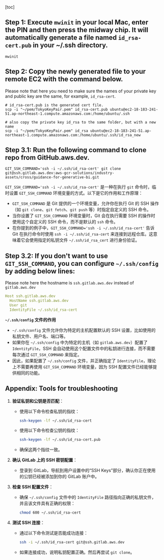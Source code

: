 

[toc]

## Step 1: Execute `mwinit` in your local Mac, enter the PIN and then press the midway chip. It will automatically generate a file named `id_rsa-cert.pub` in your ~/.ssh directory.

```shell
mwinit
```



## Step 2: Copy the newly generated file to your remote EC2 with the command below.

Please note that here you need to make sure the names of your private key and public key are the same, for example, `id_rsa-cert`.

```shell
# id_rsa-cert.pub is the generated cert file. 
scp -i "~/pem/TokyoKeyPair.pem" id_rsa-cert.pub ubuntu@ec2-18-183-241-51.ap-northeast-1.compute.amazonaws.com:/home/ubuntu/.ssh

# also copy the private key id_rsa to the same folder, but with a new name
scp -i "~/pem/TokyoKeyPair.pem" id_rsa ubuntu@ec2-18-183-241-51.ap-northeast-1.compute.amazonaws.com:/home/ubuntu/.ssh/id_rsa_new
```



## Step 3.1: Run the following command to clone repo from GitHub.aws.dev. 

```shell 
GIT_SSH_COMMAND='ssh -i ~/.ssh/id_rsa-cert' git clone git@ssh.gitlab.aws.dev:aws-gcr-solutions/industry-assets/cross/guidance-for-generative-bi.git
```

`GIT_SSH_COMMAND='ssh -i ~/.ssh/id_rsa-cert'` 是一种在执行 `git` 命令时，临时设置 `GIT_SSH_COMMAND` 环境变量的方式。以下是它的作用和工作原理：

   - `GIT_SSH_COMMAND` 是 Git 提供的一个环境变量，允许你在执行 Git 的 SSH 操作（如 `git clone`、`git fetch`、`git push` 等）时指定自定义的 SSH 命令。
   - 当你设置了 `GIT_SSH_COMMAND` 环境变量时，Git 会在执行需要 SSH 的操作时使用这个自定义的 SSH 命令，而不是默认的 `ssh` 命令。
   - 在你提到的例子中，`GIT_SSH_COMMAND='ssh -i ~/.ssh/id_rsa-cert'` 告诉 Git 在执行命令时使用 `ssh -i ~/.ssh/id_rsa-cert` 来连接到远程仓库。这意味着它会使用指定的私钥文件 `~/.ssh/id_rsa_cert` 进行身份验证。



## Step 3.2: If you don't want to use `GIT_SSH_COMMAND`, you can configure `~/.ssh/config` by adding below lines:

Please note here the hostname is `ssh.gitlab.aws.dev` instead of `gitlab.aws.dev`

```yaml
Host ssh.gitlab.aws.dev
  HostName ssh.gitlab.aws.dev
  User git
  IdentityFile ~/.ssh/id_rsa-cert
```

**`~/.ssh/config` 文件的作用**

   - `~/.ssh/config` 文件允许你为特定的主机配置默认的 SSH 设置，比如使用的私钥文件、用户名、端口等。
   - 如果你在 `~/.ssh/config` 中为特定的主机（如 `gitlab.aws.dev`）配置了 `IdentityFile`，SSH 会自动使用这个配置文件中的私钥进行连接，而不需要每次通过 `GIT_SSH_COMMAND` 来指定。
   - 因此，如果配置了 `~/.ssh/config` 文件，并正确指定了 `IdentityFile`，理论上不需要再使用 `GIT_SSH_COMMAND` 环境变量，因为 SSH 配置文件已经能够提供相同的功能。



## Appendix: Tools for troubleshooting

1. **验证私钥和公钥是否匹配**：
   - 使用以下命令检查私钥的指纹：
     ```bash
     ssh-keygen -lf ~/.ssh/id_rsa-cert
     ```
   - 使用以下命令检查公钥的指纹：
     ```bash
     ssh-keygen -lf ~/.ssh/id_rsa-cert.pub
     ```
   - 确保这两个指纹一致。

2. **确认 GitLab 上的 SSH 密钥配置**：
   - 登录到 GitLab，导航到用户设置中的“SSH Keys”部分，确认你正在使用的公钥已经被添加到你的 GitLab 账户中。

3. **检查 SSH 配置文件**：
   - 确保 `~/.ssh/config` 文件中的 `IdentityFile` 路径指向正确的私钥文件，并且该文件具有正确的权限：
     ```bash
     chmod 600 ~/.ssh/id_rsa-cert
     ```

4. **测试 SSH 连接**：
   - 通过以下命令测试是否能成功连接：
     ```bash
     ssh -i ~/.ssh/id_rsa-cert git@ssh.gitlab.aws.dev
     ```
   - 如果连接成功，说明私钥配置正确。然后再尝试 `git clone`。

